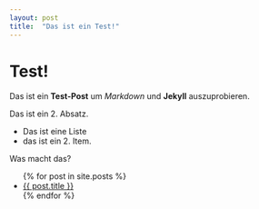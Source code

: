 ```yaml
---
layout: post
title:  "Das ist ein Test!"
---
```


# Test!

Das ist ein **Test-Post** um *Markdown* und **Jekyll** auszuprobieren.

Das ist ein 2. Absatz.

- Das ist eine Liste
- das ist ein 2. Item.

Was macht das?
<ul>
  {% for post in site.posts %}
    <li>
      <a href="{{ post.url }}">{{ post.title }}</a>
    </li>
  {% endfor %}
</ul>
